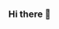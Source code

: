 ### Hi there 👋

<!--
**Martinslica/Martinslica** is a ✨ _special_ ✨ repository because its `README.md` (this file) appears on your GitHub profile.

Here are some ideas to get you started:

- 🔭 I’m currently working on SuperDigital 
- 🌱 I’m currently learning Python and DataBricks
- 💬 Ask me about data analytics
- 📫 How to reach me: Discord tag #1773 Lia Carter 
- 😄 Pronouns: She
- ⚡ Fun fact: Everything is funny when we look at things on the bright side
-->
